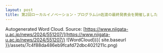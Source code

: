 ```yaml
---
layout: post
title: 第2回ローカルイノベーション・プログラムin佐渡の最終発表会を開催しました
---
```

Autogenerated Word Cloud.
Source\: [https://www.niigata-u.ac.jp/news/2024/551207/](https://www.niigata-u.ac.jp/news/2024/551207/)
![WordCloud]({{ site.baseurl }}/assets/7c4f88da486eb9fcafd72dbc4021211c.png)